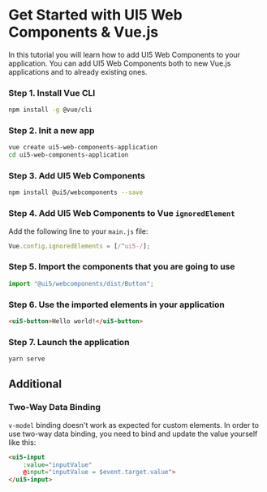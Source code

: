# Get Started with UI5 Web Components & Vue.js

In this tutorial you will learn how to add UI5 Web Components to your application. You can add UI5 Web Components both to new Vue.js applications and to already existing ones.

### Step 1. Install Vue CLI

```bash
npm install -g @vue/cli
```

### Step 2. Init a new app

```bash
vue create ui5-web-components-application
cd ui5-web-components-application
```

### Step 3. Add UI5 Web Components

```bash
npm install @ui5/webcomponents --save
```

### Step 4. Add UI5 Web Components to Vue `ignoredElement`

Add the following line to your ```main.js``` file:

```js
Vue.config.ignoredElements = [/^ui5-/];
```

### Step 5. Import the components that you are going to use

```js
import "@ui5/webcomponents/dist/Button";
```

### Step 6. Use the imported elements in your application

```html
<ui5-button>Hello world!</ui5-button>
```

### Step 7. Launch the application

```bash
yarn serve
```

## Additional

### Two-Way Data Binding

`v-model` binding doesn't work as expected for custom elements. In order to use two-way data binding, you need to bind and update the value yourself like this:

```html
<ui5-input
    :value="inputValue"
    @input="inputValue = $event.target.value">
</ui5-input>
```
